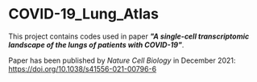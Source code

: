 # COVID-19_Lung_Atlas
This project contains codes used in paper ***"A single-cell transcriptomic landscape of the lungs of patients with COVID-19"***.

Paper has been published by *Nature Cell Biology* in December 2021: https://doi.org/10.1038/s41556-021-00796-6
